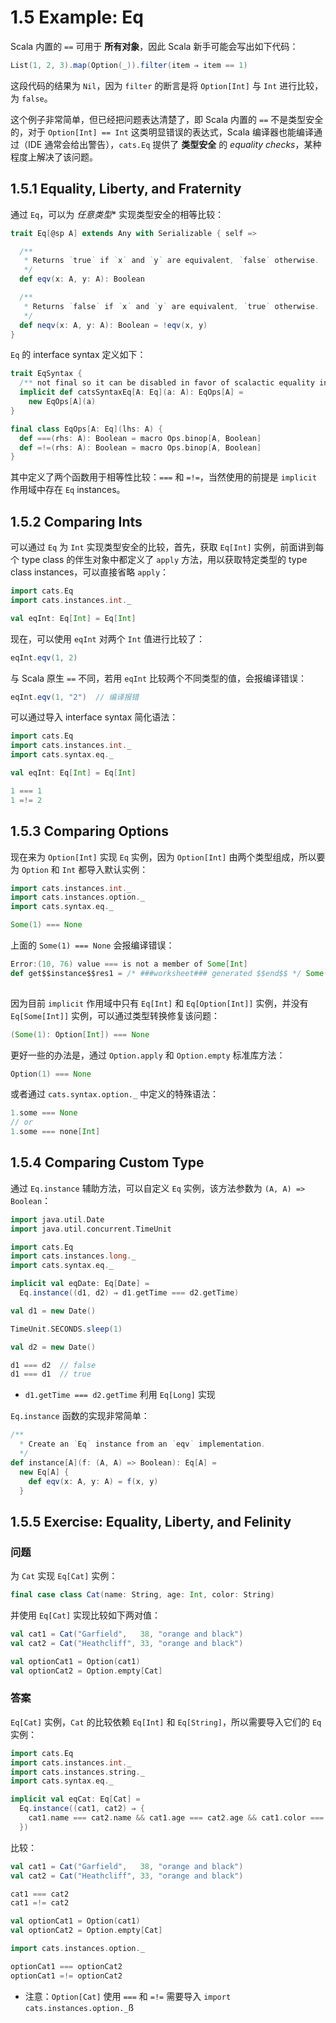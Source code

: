 # 1.5 Example: Eq

Scala 内置的 `==` 可用于 **所有对象**，因此 Scala 新手可能会写出如下代码：

```Scala
List(1, 2, 3).map(Option(_)).filter(item ⇒ item == 1)
```

这段代码的结果为 `Nil`，因为 `filter` 的断言是将 `Option[Int]` 与 `Int` 进行比较，为 `false`。

这个例子非常简单，但已经把问题表达清楚了，即 Scala 内置的 `==` 不是类型安全的，对于 `Option[Int] == Int` 这类明显错误的表达式，Scala 编译器也能编译通过（IDE 通常会给出警告），`cats.Eq` 提供了 **类型安全** 的 *equality checks*，某种程度上解决了该问题。

## 1.5.1 Equality, Liberty, and Fraternity

通过 `Eq`，可以为 *任意类型** 实现类型安全的相等比较：

```Scala
trait Eq[@sp A] extends Any with Serializable { self =>

  /**
   * Returns `true` if `x` and `y` are equivalent, `false` otherwise.
   */
  def eqv(x: A, y: A): Boolean

  /**
   * Returns `false` if `x` and `y` are equivalent, `true` otherwise.
   */
  def neqv(x: A, y: A): Boolean = !eqv(x, y)
}
```

`Eq` 的 interface syntax 定义如下：

```Scala
trait EqSyntax {
  /** not final so it can be disabled in favor of scalactic equality in tests */
  implicit def catsSyntaxEq[A: Eq](a: A): EqOps[A] =
    new EqOps[A](a)
}

final class EqOps[A: Eq](lhs: A) {
  def ===(rhs: A): Boolean = macro Ops.binop[A, Boolean]
  def =!=(rhs: A): Boolean = macro Ops.binop[A, Boolean]
}
```

其中定义了两个函数用于相等性比较：`===` 和 `=!=`，当然使用的前提是 `implicit` 作用域中存在 `Eq` instances。

## 1.5.2 Comparing Ints

可以通过 `Eq` 为 `Int` 实现类型安全的比较，首先，获取 `Eq[Int]` 实例，前面讲到每个 type class 的伴生对象中都定义了 `apply` 方法，用以获取特定类型的 type class instances，可以直接省略 `apply`：

```Scala
import cats.Eq
import cats.instances.int._

val eqInt: Eq[Int] = Eq[Int]
```

现在，可以使用 `eqInt` 对两个 `Int` 值进行比较了：

```Scala
eqInt.eqv(1, 2)
```

与 Scala 原生 `==` 不同，若用 `eqInt` 比较两个不同类型的值，会报编译错误：

```Scala
eqInt.eqv(1, "2")  // 编译报错
```

可以通过导入 interface syntax 简化语法：

```Scala
import cats.Eq
import cats.instances.int._
import cats.syntax.eq._

val eqInt: Eq[Int] = Eq[Int]

1 === 1
1 =!= 2
```

## 1.5.3 Comparing Options

现在来为 `Option[Int]` 实现 `Eq` 实例，因为 `Option[Int]` 由两个类型组成，所以要为 `Option` 和 `Int` 都导入默认实例：

```Scala
import cats.instances.int._
import cats.instances.option._
import cats.syntax.eq._

Some(1) === None
```

上面的 `Some(1) === None` 会报编译错误：

```Scala
Error:(10, 76) value === is not a member of Some[Int]
def get$$instance$$res1 = /* ###worksheet### generated $$end$$ */ Some(1) === None
                                                                          ^
```

因为目前 `implicit` 作用域中只有 `Eq[Int]` 和 `Eq[Option[Int]]` 实例，并没有 `Eq[Some[Int]]` 实例，可以通过类型转换修复该问题：

```Scala
(Some(1): Option[Int]) === None
```

更好一些的办法是，通过 `Option.apply` 和 `Option.empty` 标准库方法：

```Scala
Option(1) === None
```

或者通过 `cats.syntax.option._` 中定义的特殊语法：

```Scala
1.some === None
// or
1.some === none[Int]
```

## 1.5.4 Comparing Custom Type

通过 `Eq.instance` 辅助方法，可以自定义 `Eq` 实例，该方法参数为 `(A, A) => Boolean`：

```Scala
import java.util.Date
import java.util.concurrent.TimeUnit

import cats.Eq
import cats.instances.long._
import cats.syntax.eq._

implicit val eqDate: Eq[Date] =
  Eq.instance((d1, d2) ⇒ d1.getTime === d2.getTime)

val d1 = new Date()

TimeUnit.SECONDS.sleep(1)

val d2 = new Date()

d1 === d2  // false
d1 === d1  // true
```

* `d1.getTime === d2.getTime` 利用 `Eq[Long]` 实现

`Eq.instance` 函数的实现非常简单：

```Scala
/**
  * Create an `Eq` instance from an `eqv` implementation.
  */
def instance[A](f: (A, A) => Boolean): Eq[A] =
  new Eq[A] {
    def eqv(x: A, y: A) = f(x, y)
  }
```

## 1.5.5 Exercise: Equality, Liberty, and Felinity

### 问题

为 `Cat` 实现 `Eq[Cat]` 实例：

```Scala
final case class Cat(name: String, age: Int, color: String)
```

并使用 `Eq[Cat]` 实现比较如下两对值：

```Scala
val cat1 = Cat("Garfield",   38, "orange and black")
val cat2 = Cat("Heathcliff", 33, "orange and black")

val optionCat1 = Option(cat1)
val optionCat2 = Option.empty[Cat]
```

### 答案

`Eq[Cat]` 实例，`Cat` 的比较依赖 `Eq[Int]` 和 `Eq[String]`，所以需要导入它们的 `Eq` 实例：

```Scala
import cats.Eq
import cats.instances.int._
import cats.instances.string._
import cats.syntax.eq._

implicit val eqCat: Eq[Cat] =
  Eq.instance((cat1, cat2) ⇒ {
    cat1.name === cat2.name && cat1.age === cat2.age && cat1.color === cat2.color
  })
```

比较：

```Scala
val cat1 = Cat("Garfield",   38, "orange and black")
val cat2 = Cat("Heathcliff", 33, "orange and black")

cat1 === cat2
cat1 =!= cat2

val optionCat1 = Option(cat1)
val optionCat2 = Option.empty[Cat]

import cats.instances.option._

optionCat1 === optionCat2
optionCat1 =!= optionCat2
```

* 注意：`Option[Cat]` 使用 `===` 和 `=!=` 需要导入 `import cats.instances.option._`ß